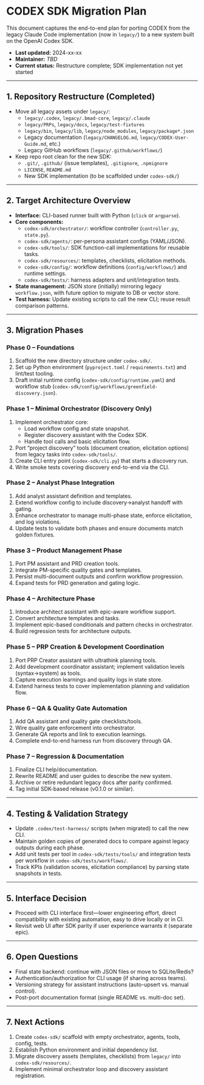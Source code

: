 # CODEX SDK Migration Plan

This document captures the end-to-end plan for porting CODEX from the legacy Claude Code implementation (now in `legacy/`) to a new system built on the OpenAI Codex SDK.

- **Last updated:** 2024-xx-xx
- **Maintainer:** _TBD_
- **Current status:** Restructure complete; SDK implementation not yet started

---

## 1. Repository Restructure (Completed)

- Move all legacy assets under `legacy/`:
  - `legacy/.codex`, `legacy/.bmad-core`, `legacy/.claude`
  - `legacy/PRPs`, `legacy/docs`, `legacy/test-fixtures`
  - `legacy/bin`, `legacy/lib`, `legacy/node_modules`, `legacy/package*.json`
  - Legacy documentation (`legacy/CHANGELOG.md`, `legacy/CODEX-User-Guide.md`, etc.)
  - Legacy GitHub workflows (`legacy/.github/workflows/`)
- Keep repo root clean for the new SDK:
  - `.git/`, `.github/` (issue templates), `.gitignore`, `.npmignore`
  - `LICENSE`, `README.md`
  - New SDK implementation (to be scaffolded under `codex-sdk/`)

---

## 2. Target Architecture Overview

- **Interface:** CLI-based runner built with Python (`click` or `argparse`).
- **Core components:**
  - `codex-sdk/orchestrator/`: workflow controller (`controller.py`, `state.py`).
  - `codex-sdk/agents/`: per-persona assistant configs (YAML/JSON).
  - `codex-sdk/tools/`: SDK function-call implementations for reusable tasks.
  - `codex-sdk/resources/`: templates, checklists, elicitation methods.
  - `codex-sdk/config/`: workflow definitions (`config/workflows/`) and runtime settings.
  - `codex-sdk/tests/`: harness adapters and unit/integration tests.
- **State management:** JSON store (initially) mirroring legacy `workflow.json`, with future option to migrate to DB or vector store.
- **Test harness:** Update existing scripts to call the new CLI; reuse result comparison patterns.

---

## 3. Migration Phases

### Phase 0 – Foundations

1. Scaffold the new directory structure under `codex-sdk/`.
2. Set up Python environment (`pyproject.toml` / `requirements.txt`) and lint/test tooling.
3. Draft initial runtime config (`codex-sdk/config/runtime.yaml`) and workflow stub (`codex-sdk/config/workflows/greenfield-discovery.json`).

### Phase 1 – Minimal Orchestrator (Discovery Only)

1. Implement orchestrator core:
   - Load workflow config and state snapshot.
   - Register discovery assistant with the Codex SDK.
   - Handle tool calls and basic elicitation flow.
2. Port “project discovery” tools (document creation, elicitation options) from legacy tasks into `codex-sdk/tools/`.
3. Create CLI entry point (`codex-sdk/cli.py`) that starts a discovery run.
4. Write smoke tests covering discovery end-to-end via the CLI.

### Phase 2 – Analyst Phase Integration

1. Add analyst assistant definition and templates.
2. Extend workflow config to include discovery→analyst handoff with gating.
3. Enhance orchestrator to manage multi-phase state, enforce elicitation, and log violations.
4. Update tests to validate both phases and ensure documents match golden fixtures.

### Phase 3 – Product Management Phase

1. Port PM assistant and PRD creation tools.
2. Integrate PM-specific quality gates and templates.
3. Persist multi-document outputs and confirm workflow progression.
4. Expand tests for PRD generation and gating logic.

### Phase 4 – Architecture Phase

1. Introduce architect assistant with epic-aware workflow support.
2. Convert architecture templates and tasks.
3. Implement epic-based conditionals and pattern checks in orchestrator.
4. Build regression tests for architecture outputs.

### Phase 5 – PRP Creation & Development Coordination

1. Port PRP Creator assistant with ultrathink planning tools.
2. Add development coordinator assistant; implement validation levels (syntax→system) as tools.
3. Capture execution learnings and quality logs in state store.
4. Extend harness tests to cover implementation planning and validation flow.

### Phase 6 – QA & Quality Gate Automation

1. Add QA assistant and quality gate checklists/tools.
2. Wire quality gate enforcement into orchestrator.
3. Generate QA reports and link to execution learnings.
4. Complete end-to-end harness run from discovery through QA.

### Phase 7 – Regression & Documentation

1. Finalize CLI help/documentation.
2. Rewrite README and user guides to describe the new system.
3. Archive or retire redundant legacy docs after parity confirmed.
4. Tag initial SDK-based release (v0.1.0 or similar).

---

## 4. Testing & Validation Strategy

- Update `.codex/test-harness/` scripts (when migrated) to call the new CLI.
- Maintain golden copies of generated docs to compare against legacy outputs during each phase.
- Add unit tests per tool in `codex-sdk/tests/tools/` and integration tests per workflow in `codex-sdk/tests/workflows/`.
- Track KPIs (validation scores, elicitation compliance) by parsing state snapshots in tests.

---

## 5. Interface Decision

- Proceed with CLI interface first—lower engineering effort, direct compatibility with existing automation, easy to drive locally or in CI.
- Revisit web UI after SDK parity if user experience warrants it (separate epic).

---

## 6. Open Questions

- Final state backend: continue with JSON files or move to SQLite/Redis?
- Authentication/authorization for CLI usage (if sharing across teams).
- Versioning strategy for assistant instructions (auto-upsert vs. manual control).
- Post-port documentation format (single README vs. multi-doc set).

---

## 7. Next Actions

1. Create `codex-sdk/` scaffold with empty orchestrator, agents, tools, config, tests.
2. Establish Python environment and initial dependency list.
3. Migrate discovery assets (templates, checklists) from `legacy/` into `codex-sdk/resources/`.
4. Implement minimal orchestrator loop and discovery assistant registration.

